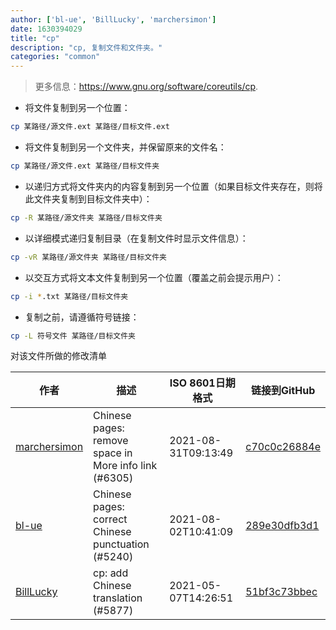 ```yaml
---
author: ['bl-ue', 'BillLucky', 'marchersimon']
date: 1630394029
title: "cp"
description: "cp, 复制文件和文件夹。"
categories: "common"
---
```

> 更多信息：<https://www.gnu.org/software/coreutils/cp>.

- 将文件复制到另一个位置：

```bash
cp 某路径/源文件.ext 某路径/目标文件.ext
```

- 将文件复制到另一个文件夹，并保留原来的文件名：

```bash
cp 某路径/源文件.ext 某路径/目标文件夹
```

- 以递归方式将文件夹内的内容复制到另一个位置（如果目标文件夹存在，则将此文件夹复制到目标文件夹中）：

```bash
cp -R 某路径/源文件夹 某路径/目标文件夹
```

- 以详细模式递归复制目录（在复制文件时显示文件信息）：

```bash
cp -vR 某路径/源文件夹 某路径/目标文件夹
```

- 以交互方式将文本文件复制到另一个位置（覆盖之前会提示用户）：

```bash
cp -i *.txt 某路径/目标文件夹
```

- 复制之前，请遵循符号链接：

```bash
cp -L 符号文件 某路径/目标文件夹
```
对该文件所做的修改清单


作者 | 描述 | ISO 8601日期格式 | 链接到GitHub
------|-----|-----|-----
[marchersimon](mailto:50295997+marchersimon@users.noreply.github.com) | Chinese pages: remove space in More info link (#6305) | 2021-08-31T09:13:49 | [c70c0c26884e](https://github.com/tldr-pages/tldr/commit/c70c0c26884ee74fabb640cd842d1e4c72d9df4b)
[bl-ue](mailto:54780737+bl-ue@users.noreply.github.com) | Chinese pages: correct Chinese punctuation (#5240) | 2021-08-02T10:41:09 | [289e30dfb3d1](https://github.com/tldr-pages/tldr/commit/289e30dfb3d1d73bade9e3610e12bfc90e9270ae)
[BillLucky](mailto:bill.libiao@gmail.com) | cp: add Chinese translation (#5877) | 2021-05-07T14:26:51 | [51bf3c73bbec](https://github.com/tldr-pages/tldr/commit/51bf3c73bbec15c7b4042272e75b1ce18fb53dd4)

